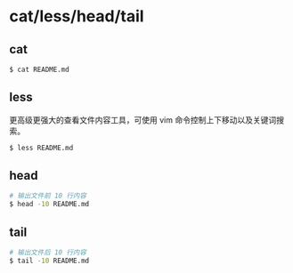 # cat/less/head/tail

## cat

``` bash
$ cat README.md
```

## less

更高级更强大的查看文件内容工具，可使用 vim 命令控制上下移动以及关键词搜索。

``` bash
$ less README.md
```

## head

``` bash
# 输出文件前 10 行内容
$ head -10 README.md
```

## tail


``` bash
# 输出文件后 10 行内容
$ tail -10 README.md
```